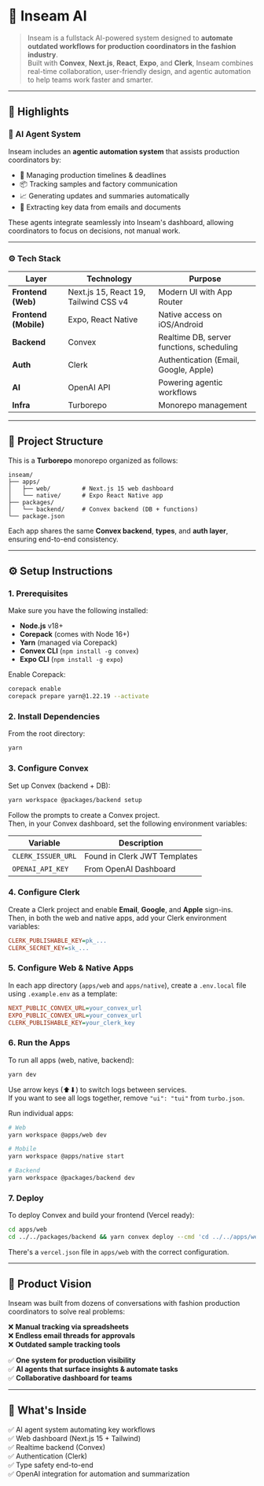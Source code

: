# 🧵 Inseam AI

> Inseam is a fullstack AI-powered system designed to **automate outdated workflows for production coordinators in the fashion industry**.  
> Built with **Convex**, **Next.js**, **React**, **Expo**, and **Clerk**, Inseam combines real-time collaboration, user-friendly design, and agentic automation to help teams work faster and smarter.

---

## 🚀 Highlights

### 🧠 AI Agent System
Inseam includes an **agentic automation system** that assists production coordinators by:
- 📅 Managing production timelines & deadlines  
- 📦 Tracking samples and factory communication  
- 📈 Generating updates and summaries automatically  
- 🧾 Extracting key data from emails and documents  

These agents integrate seamlessly into Inseam's dashboard, allowing coordinators to focus on decisions, not manual work.

---

### ⚙️ Tech Stack

| Layer | Technology | Purpose |
|-------|-------------|----------|
| **Frontend (Web)** | Next.js 15, React 19, Tailwind CSS v4 | Modern UI with App Router |
| **Frontend (Mobile)** | Expo, React Native | Native access on iOS/Android |
| **Backend** | Convex | Realtime DB, server functions, scheduling |
| **Auth** | Clerk | Authentication (Email, Google, Apple) |
| **AI** | OpenAI API | Powering agentic workflows |
| **Infra** | Turborepo | Monorepo management |

---

## 🧱 Project Structure

This is a **Turborepo** monorepo organized as follows:

```
inseam/
├── apps/
│   ├── web/         # Next.js 15 web dashboard
│   └── native/      # Expo React Native app
├── packages/
│   └── backend/     # Convex backend (DB + functions)
└── package.json
```

Each app shares the same **Convex backend**, **types**, and **auth layer**, ensuring end-to-end consistency.

---

## ⚙️ Setup Instructions

### 1. Prerequisites
Make sure you have the following installed:
- **Node.js** v18+
- **Corepack** (comes with Node 16+)
- **Yarn** (managed via Corepack)
- **Convex CLI** (`npm install -g convex`)
- **Expo CLI** (`npm install -g expo`)

Enable Corepack:
```bash
corepack enable
corepack prepare yarn@1.22.19 --activate
```

### 2. Install Dependencies
From the root directory:
```bash
yarn
```

### 3. Configure Convex
Set up Convex (backend + DB):
```bash
yarn workspace @packages/backend setup
```

Follow the prompts to create a Convex project.  
Then, in your Convex dashboard, set the following environment variables:

| Variable | Description |
|----------|-------------|
| `CLERK_ISSUER_URL` | Found in Clerk JWT Templates |
| `OPENAI_API_KEY` | From OpenAI Dashboard |

### 4. Configure Clerk
Create a Clerk project and enable **Email**, **Google**, and **Apple** sign-ins.  
Then, in both the web and native apps, add your Clerk environment variables:

```ini
CLERK_PUBLISHABLE_KEY=pk_...
CLERK_SECRET_KEY=sk_...
```

### 5. Configure Web & Native Apps
In each app directory (`apps/web` and `apps/native`), create a `.env.local` file using `.example.env` as a template:

```ini
NEXT_PUBLIC_CONVEX_URL=your_convex_url
EXPO_PUBLIC_CONVEX_URL=your_convex_url
CLERK_PUBLISHABLE_KEY=your_clerk_key
```

### 6. Run the Apps
To run all apps (web, native, backend):
```bash
yarn dev
```

Use arrow keys (⬆⬇) to switch logs between services.  
If you want to see all logs together, remove `"ui": "tui"` from `turbo.json`.

Run individual apps:
```bash
# Web
yarn workspace @apps/web dev

# Mobile
yarn workspace @apps/native start

# Backend
yarn workspace @packages/backend dev
```

### 7. Deploy
To deploy Convex and build your frontend (Vercel ready):
```bash
cd apps/web
cd ../../packages/backend && yarn convex deploy --cmd 'cd ../../apps/web && turbo run build' --cmd-url-env-var-name NEXT_PUBLIC_CONVEX_URL
```

There's a `vercel.json` file in `apps/web` with the correct configuration.

---

## 🧠 Product Vision

Inseam was built from dozens of conversations with fashion production coordinators to solve real problems:

❌ **Manual tracking via spreadsheets**  
❌ **Endless email threads for approvals**  
❌ **Outdated sample tracking tools**  

✅ **One system for production visibility**  
✅ **AI agents that surface insights & automate tasks**  
✅ **Collaborative dashboard for teams**  

---

## 🧩 What's Inside

✅ AI agent system automating key workflows  
✅ Web dashboard (Next.js 15 + Tailwind)  
✅ Realtime backend (Convex)  
✅ Authentication (Clerk)  
✅ Type safety end-to-end  
✅ OpenAI integration for automation and summarization  

